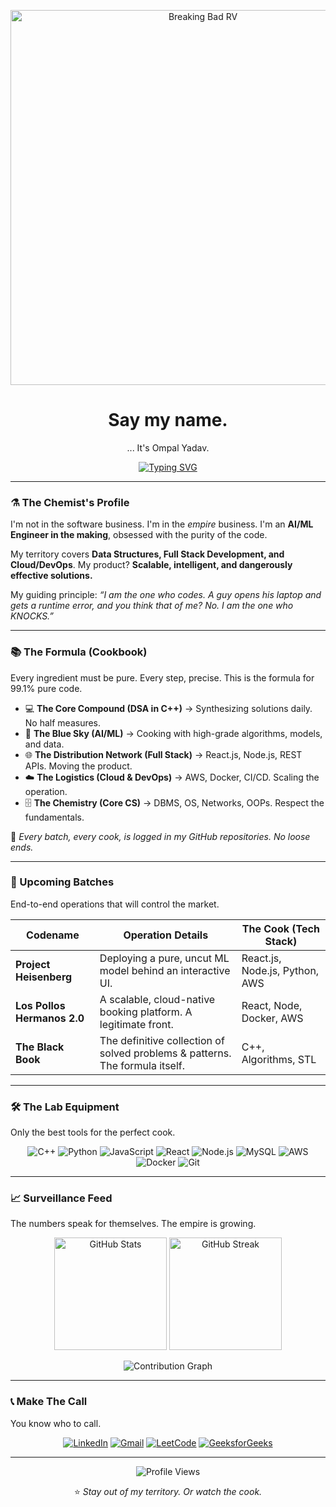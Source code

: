 <p align="center">
  <img src="https://i.imgur.com/7vlA5Jq.gif" alt="Breaking Bad RV" width="600"/>
</p>

<h1 align="center">Say my name.</h1>
<p align="center">... It's Ompal Yadav.</p>

<p align="center">
  <a href="https://git.io/typing-svg">
    <img src="https://readme-typing-svg.herokuapp.com?font=Fira+Code&size=24&pause=1000&color=008037&center=true&vCenter=true&width=700&lines=%F0%9F%A7%AA+Cooking+Up+Intelligent+Systems...;%F0%9F%92%B0+Building+the+Full+Stack+Empire...;%F0%9F%9A%AA+Mastering+the+Cloud+Distribution+Network...;%F0%9F%92%AF+Perfecting+the+Formula+(DSA)..." alt="Typing SVG" />
  </a>
</p>

-----

### ⚗️ The Chemist's Profile

I'm not in the software business. I'm in the *empire* business. I'm an **AI/ML Engineer in the making**, obsessed with the purity of the code.

My territory covers **Data Structures, Full Stack Development, and Cloud/DevOps**. My product? **Scalable, intelligent, and dangerously effective solutions.**

My guiding principle: *“I am the one who codes. A guy opens his laptop and gets a runtime error, and you think that of me? No. I am the one who KNOCKS.”*

-----

### 📚 The Formula (Cookbook)

Every ingredient must be pure. Every step, precise. This is the formula for 99.1% pure code.

- 💻 **The Core Compound (DSA in C++)** → Synthesizing solutions daily. No half measures.
- 🤖 **The Blue Sky (AI/ML)** → Cooking with high-grade algorithms, models, and data.
- 🌐 **The Distribution Network (Full Stack)** → React.js, Node.js, REST APIs. Moving the product.
- ☁️ **The Logistics (Cloud & DevOps)** → AWS, Docker, CI/CD. Scaling the operation.
- 🗄️ **The Chemistry (Core CS)** → DBMS, OS, Networks, OOPs. Respect the fundamentals.

📌 *Every batch, every cook, is logged in my GitHub repositories. No loose ends.*

-----

### 🚀 Upcoming Batches

End-to-end operations that will control the market.

| Codename | Operation Details | The Cook (Tech Stack) |
|---|---|---|
| **Project Heisenberg** | Deploying a pure, uncut ML model behind an interactive UI. | React.js, Node.js, Python, AWS |
| **Los Pollos Hermanos 2.0** | A scalable, cloud-native booking platform. A legitimate front. | React, Node, Docker, AWS |
| **The Black Book** | The definitive collection of solved problems & patterns. The formula itself. | C++, Algorithms, STL |

-----

### 🛠️ The Lab Equipment

Only the best tools for the perfect cook.

<p align="center">
  <img src="https://img.shields.io/badge/C++-00599C?style=for-the-badge&logo=c%2B%2B&logoColor=white" alt="C++"/>
  <img src="https://img.shields.io/badge/Python-3776AB?style=for-the-badge&logo=python&logoColor=white" alt="Python"/>
  <img src="https://img.shields.io/badge/JavaScript-F7DF1E?style=for-the-badge&logo=javascript&logoColor=black" alt="JavaScript"/>
  <img src="https://img.shields.io/badge/React-61DAFB?style=for-the-badge&logo=react&logoColor=black" alt="React"/>
  <img src="https://img.shields.io/badge/Node.js-339933?style=for-the-badge&logo=node.js&logoColor=white" alt="Node.js"/>
  <img src="https://img.shields.io/badge/MySQL-4479A1?style=for-the-badge&logo=mysql&logoColor=white" alt="MySQL"/>
  <img src="https://img.shields.io/badge/AWS-232F3E?style=for-the-badge&logo=amazon-aws&logoColor=white" alt="AWS"/>
  <img src="https://img.shields.io/badge/Docker-2496ED?style=for-the-badge&logo=docker&logoColor=white" alt="Docker"/>
  <img src="https://img.shields.io/badge/Git-F05032?style=for-the-badge&logo=git&logoColor=white" alt="Git"/>
</p>

-----

### 📈 Surveillance Feed

The numbers speak for themselves. The empire is growing.

<p align="center">  
  <img src="https://github-readme-stats.vercel.app/api?username=ompalyadav&show_icons=true&theme=tokyonight" alt="GitHub Stats" height="180"/>  
  <img src="https://github-readme-streak-stats.herokuapp.com?user=ompalyadav&theme=tokyonight" alt="GitHub Streak" height="180"/>
</p>

<p align="center">  
  <img src="https://github-readme-activity-graph.vercel.app/graph?username=ompalyadav&theme=tokyo-night" alt="Contribution Graph"/>
</p>

-----

### 📞 Make The Call

You know who to call.

<p align="center">
  <a href="https://linkedin.com/in/ompalyadav"><img src="https://img.shields.io/badge/LinkedIn-0A66C2?style=for-the-badge&logo=linkedin&logoColor=white" alt="LinkedIn"/></a>
  <a href="mailto:ompalyadav.dev@gmail.com"><img src="https://img.shields.io/badge/Gmail-D14836?style=for-the-badge&logo=gmail&logoColor=white" alt="Gmail"/></a>
  <a href="https://leetcode.com/u/Ompal_Yadav"><img src="https://img.shields.io/badge/LeetCode-FFA116?style=for-the-badge&logo=leetcode&logoColor=black" alt="LeetCode"/></a>
  <a href="https://www.geeksforgeeks.org/user/ompalyaqycg"><img src="https://img.shields.io/badge/GeeksforGeeks-0F9D58?style=for-the-badge&logo=geeksforgeeks&logoColor=white" alt="GeeksforGeeks"/></a>
</p>

-----

<p align="center">
  <img src="https://komarev.com/ghpvc/?username=ompalyadav&label=Territory%20Views&color=008037&style=flat" alt="Profile Views"/>
</p>

<p align="center">
⭐️ <i>Stay out of my territory. Or watch the cook.</i>
</p>
